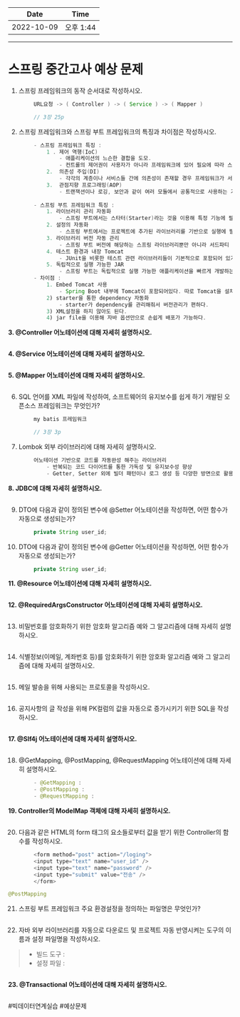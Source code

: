 |    Date    |  Time   |
|:----------:|:-------:|
| 2022-10-09 | 오후 1:44 |

---

# 스프링 중간고사 예상 문제

1. 스프링 프레임워크의 동작 순서대로 작성하시오.
```java
        URL요청 -> ( Controller ) -> ( Service ) -> ( Mapper )

        // 3장 25p
```


2. 스프링 프레임워크와 스프링 부트 프레임워크의 특징과 차이점은 작성하시오.
```java
        - 스프링 프레임워크 특징 :
            1 . 제어 역행(IoC) 
                - 애플리케이션의 느슨한 결합을 도모.
                - 컨트롤의 제어권이 사용자가 아니라 프레임워크에 있어 필요에 따라 스프링에서 사용자의 코드를 호출한다.
            2.  의존성 주입(DI)
                - 각각의 계층이나 서비스들 간에 의존성이 존재할 경우 프레임워크가 서로 연결시켜준다.
            3.  관점지향 프로그래밍(AOP)
                - 트랜잭션이나 로깅, 보안과 같이 여러 모듈에서 공통적으로 사용하는 기능의 경우 해당 기능을 분리하여 관리할 수 있다.
        
        - 스프링 부트 프레임워크 특징 : 
            1. 라이브러리 관리 자동화
                - 스프링 부트에서는 스타터(Starter)라는 것을 이용해 특정 기능에 필요한 라이브러리 의존성을 더욱 간단히 처리 할 수 있다
            2. 설정의 자동화
                - 스프링 부트에서는 프로젝트에 추가된 라이브러리를 기반으로 실행에 필요한 환경을 자동으로 설정해준다.
            3. 라이브러리 버전 자동 관리
                - 스프링 부트 버전에 해당하는 스프링 라이브러리뿐만 아니라 서드파티 라이브러리들도 호환되는 버전으로 다운로드해준다.
            4. 테스트 환경과 내장 Tomcat
                - JUnit을 비롯한 테스트 관련 라이브러리들이 기본적으로 포함되어 있기 때문에 컨트롤러를 비롯한 다양한 계층의 클래스들에 대해서 테스트 케이스를 쉽게 작성할 수 있다.
            5. 독립적으로 실행 가능한 JAR
                - 스프링 부트는 독립적으로 실행 가능한 애플리케이션을 빠르게 개발하는 것을 목표로 하기 때문에 웹 애플리케이션도 WAR가 아닌 JAR파일로 패키징 하여 사용할 수 있다.
        - 차이점 :
            1. Embed Tomcat 사용
                - Spring Boot 내부에 Tomcat이 포함되어있다. 따로 Tomcat을 설치하거나 매번 버전을 관리해 주어야 하는 수고로움을 덜어준다.
            2) starter을 통한 dependency 자동화
                - starter가 dependency를 관리해줘서 버전관리가 편하다.
            3) XML설정을 하지 않아도 된다.
            4) jar file을 이용해 자바 옵션만으로 손쉽게 배포가 가능하다.
```

**3. @Controller 어노테이션에 대해 자세히 설명하시오.**
```java

```

**4. @Service 어노테이션에 대해 자세히 설명하시오.**
```java

```

**5. @Mapper 어노테이션에 대해 자세히 설명하시오.**
```java

```

6. SQL 언어를 XML 파일에 작성하여, 소프트웨어의 유지보수를 쉽게 하기 개발된 오픈소스 프레임워크는 무엇인가?
```java
        my batis 프레임워크

        // 3장 3p 
```

7. Lombok 외부 라이브러리에 대해 자세히 설명하시오.
```java
        어노테이션 기반으로 코드를 자동완성 해주는 라이브러리
            - 반복되는 코드 다이어트를 통한 가독성 및 유지보수성 향상
            - Getter, Setter 외에 빌더 패턴이나 로그 생성 등 다양한 방면으로 활용 가능
```

**8. JDBC에 대해 자세히 설명하시오.**
```java

```

9. DTO에 다음과 같이 정의된 변수에 @Setter 어노테이션을 작성하면, 어떤 함수가 자동으로 생성되는가?
```java
        private String user_id;
```



10. DTO에 다음과 같이 정의된 변수에 @Getter 어노테이션을 작성하면, 어떤 함수가 자동으로 생성되는가?
```java
        private String user_id;
```



**11. @Resource 어노테이션에 대해 자세히 설명하시오.**
```java

```

**12. @RequiredArgsConstructor 어노테이션에 대해 자세히 설명하시오.**
```java

```

13. 비밀번호를 암호화하기 위한 암호화 알고리즘 예와 그 알고리즘에 대해 자세히 설명하시오.
```java

```

14. 식별정보(이메일, 계좌번호 등)를 암호화하기 위한 암호화 알고리즘 예와 그 알고리즘에 대해 자세히 설명하시오.
```java

```

15. 메일 발송을 위해 사용되는 프로토콜을 작성하시오.
```java

```

16. 공지사항의 글 작성을 위해 PK컬럼의 값을 자동으로 증가시키기 위한 SQL을 작성하시오.
```java

```

**17. @Slf4j 어노테이션에 대해 자세히 설명하시오.**
```java

```

18. @GetMapping, @PostMapping, @RequestMapping 어노테이션에 대해 자세히 설명하시오.
```java
        - @GetMapping :
        - @PostMapping :
        - @RequestMapping :
```

**19. Controller의 ModelMap 객체에 대해 자세히 설명하시오.**
```java

```

20. 다음과 같은 HTML의 form 태그의 요소들로부터 값을 받기 위한 Controller의 함수를 작성하시오.
```java
        <form method="post" action="/loging">
        <input type="text" name="user_id" />
        <input type="text" name="password" />
        <input type="submit" value="전송" />
        </form>
```
```java
@PostMapping
```

21. 스프링 부트 프레임워크 주요 환경설정을 정의하는 파일명은 무엇인가?

```java

```

22. 자바 외부 라이브러리를 자동으로 다운로드 및 프로젝트 자동 반영시켜는 도구의 이름과 설정 파일명을 작성하시오.
 > - 빌드 도구 :
 > - 설정 파일 :
```java

```

**23. @Transactional 어노테이션에 대해 자세히 설명하시오.**
```java

```


#빅데이터연계실습 #예상문제